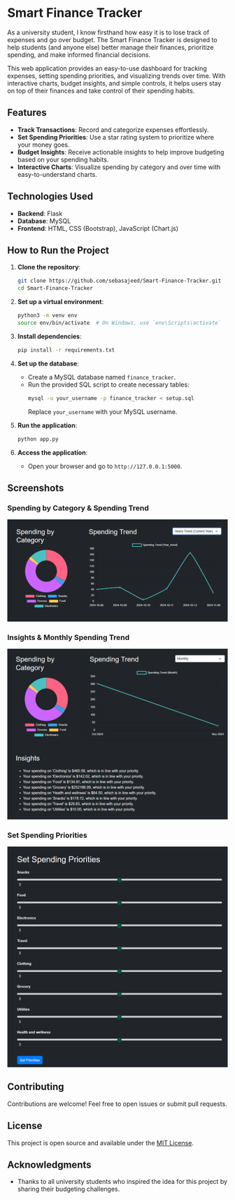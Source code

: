 # Smart Finance Tracker

As a university student, I know firsthand how easy it is to lose track of expenses and go over budget. The Smart Finance Tracker is designed to help students (and anyone else) better manage their finances, prioritize spending, and make informed financial decisions.

This web application provides an easy-to-use dashboard for tracking expenses, setting spending priorities, and visualizing trends over time. With interactive charts, budget insights, and simple controls, it helps users stay on top of their finances and take control of their spending habits.

## Features
- **Track Transactions**: Record and categorize expenses effortlessly.
- **Set Spending Priorities**: Use a star rating system to prioritize where your money goes.
- **Budget Insights**: Receive actionable insights to help improve budgeting based on your spending habits.
- **Interactive Charts**: Visualize spending by category and over time with easy-to-understand charts.

## Technologies Used
- **Backend**: Flask
- **Database**: MySQL
- **Frontend**: HTML, CSS (Bootstrap), JavaScript (Chart.js)

## How to Run the Project

1. **Clone the repository**:
   ```bash
   git clone https://github.com/sebasajeed/Smart-Finance-Tracker.git
   cd Smart-Finance-Tracker
   ```

2. **Set up a virtual environment**:
   ```bash
   python3 -m venv env
   source env/bin/activate  # On Windows, use `env\Scripts\activate`
   ```

3. **Install dependencies**:
   ```bash
   pip install -r requirements.txt
   ```

4. **Set up the database**:
   - Create a MySQL database named `finance_tracker`.
   - Run the provided SQL script to create necessary tables:
     ```bash
     mysql -u your_username -p finance_tracker < setup.sql
     ```
     Replace `your_username` with your MySQL username.

5. **Run the application**:
   ```bash
   python app.py
   ```

6. **Access the application**:
   - Open your browser and go to `http://127.0.0.1:5000`.

## Screenshots

### Spending by Category & Spending Trend
![Spending by Category & Spending Trend](images/spending_category_trend.png)

### Insights & Monthly Spending Trend
![Insights & Monthly Spending Trend](images/insights_monthly_trend.png)

### Set Spending Priorities
![Set Spending Priorities](images/set_priorities.png)

## Contributing
Contributions are welcome! Feel free to open issues or submit pull requests.

## License
This project is open source and available under the [MIT License](LICENSE).

## Acknowledgments
- Thanks to all university students who inspired the idea for this project by sharing their budgeting challenges.

